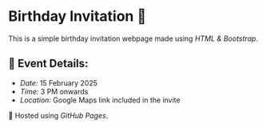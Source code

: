# Birthday Invitation 🎉  
This is a simple birthday invitation webpage made using *HTML & Bootstrap*.  

## 📅 Event Details:  
- *Date:* 15 February 2025  
- *Time:* 3 PM onwards  
- *Location:* Google Maps link included in the invite  

🔗 Hosted using *GitHub Pages*.
